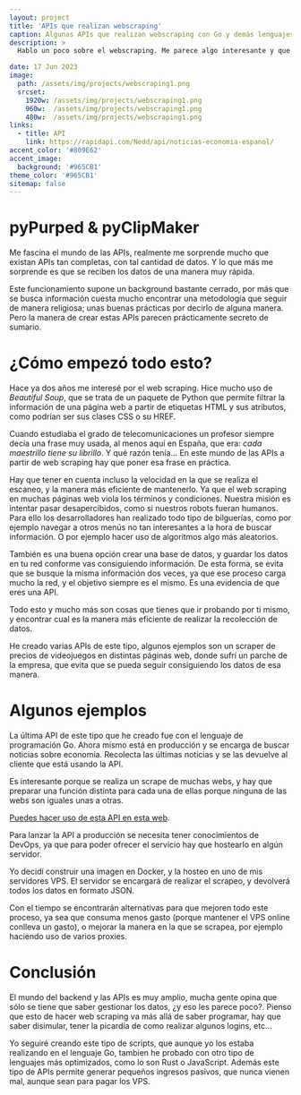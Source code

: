 ```yaml
---
layout: project
title: 'APIs que realizan webscraping'
caption: Algunas APIs que realizan webscraping con Go y demás lenguajes.
description: >
  Hablo un poco sobre el webscraping. Me parece algo interesante y que haciendo uso del ingenio se pueden crear aplicaciones muy completas.

date: 17 Jun 2023
image: 
  path: /assets/img/projects/webscraping1.png
  srcset: 
    1920w: /assets/img/projects/webscraping1.png
    960w:  /assets/img/projects/webscraping1.png
    480w:  /assets/img/projects/webscraping1.png
links:
  - title: API
    link: https://rapidapi.com/Nedd/api/noticias-economia-espanol/
accent_color: '#809E62'
accent_image:
  background: '#965CB1'
theme_color: '#965CB1'
sitemap: false
---
```


# pyPurped & pyClipMaker

Me fascina el mundo de las APIs, realmente me sorprende mucho que existan APIs tan completas, con tal cantidad de datos. Y lo que más me sorprende es que se reciben los datos de una manera muy rápida.

Este funcionamiento supone un background bastante cerrado, por más que se busca información cuesta mucho encontrar una metodología que seguir de manera religiosa; unas buenas prácticas por decirlo de alguna manera. Pero la manera de crear estas APIs parecen prácticamente secreto de sumario.

# ¿Cómo empezó todo esto?
Hace ya dos años me interesé por el web scraping. Hice mucho uso de _Beautiful Soup_, que se trata de un paquete de Python que permite filtrar la información de una página web a partir de etiquetas HTML y sus atributos, como podrían ser sus clases CSS o su HREF.

Cuando estudiaba el grado de telecomunicaciones un profesor siempre decía una frase muy usada, al menos aquí en España, que era: _cada maestrillo tiene su librillo_. Y qué razón tenía… En este mundo de las APIs a partir de web scraping hay que poner esa frase en práctica.

Hay que tener en cuenta incluso la velocidad en la que se realiza el escaneo, y la manera más eficiente de mantenerlo. Ya que el web scraping en muchas páginas web viola los términos y condiciones. Nuestra misión es intentar pasar desapercibidos, como si nuestros robots fueran humanos. Para ello los desarrolladores han realizado todo tipo de bilguerías, como por ejemplo navegar a otros menús no tan interesantes a la hora de buscar información. O por ejemplo hacer uso de algoritmos algo más aleatorios.

También es una buena opción crear una base de datos, y guardar los datos en tu red conforme vas consiguiendo información. De esta forma, se evita que se busque la misma información dos veces, ya que ese proceso carga mucho la red, y el objetivo siempre es el mismo. Es una evidencia de que eres una API.

Todo esto y mucho más son cosas que tienes que ir probando por ti mismo, y encontrar cual es la manera más eficiente de realizar la recolección de datos.

He creado varias APIs de este tipo, algunos ejemplos son un scraper de precios de videojuegos en distintas páginas web, donde sufrí un parche de la empresa, que evita que se pueda seguir consiguiendo los datos de esa manera.

# Algunos ejemplos
La última API de este tipo que he creado fue con el lenguaje de programación Go. Ahora mismo está en producción y se encarga de buscar noticias sobre economía. Recolecta las últimas noticias y se las devuelve al cliente que está usando la API.


Es interesante porque se realiza un scrape de muchas webs, y hay que preparar una función distinta para cada una de ellas porque ninguna de las webs son iguales unas a otras.

[Puedes hacer uso de esta API en esta web](https://rapidapi.com/Nedd/api/noticias-economia-espanol/).

Para lanzar la API a producción se necesita tener conocimientos de DevOps, ya que para poder ofrecer el servicio hay que hostearlo en algún servidor. 

Yo decidí construir una imagen en Docker, y la hosteo en uno de mis servidores VPS. El servidor se encargará de realizar el scrapeo, y devolverá todos los datos en formato JSON.

Con el tiempo se encontrarán alternativas para que mejoren todo este proceso, ya sea que consuma menos gasto (porque mantener el VPS online conlleva un gasto), o mejorar la manera en la que se scrapea, por ejemplo haciendo uso de varios proxies.

# Conclusión
El mundo del backend y las APIs es muy amplio, mucha gente opina que sólo se tiene que saber gestionar los datos, ¿y eso les parece poco?. Pienso que esto de hacer web scraping va más allá de saber programar, hay que saber disimular, tener la picardía de como realizar algunos logins, etc...

Yo seguiré creando este tipo de scripts, que aunque yo los estaba realizando en el lenguaje Go, tambien he probado con otro tipo de lenguajes más optimizados, como lo son Rust o JavaScript. Además este tipo de APIs permite generar pequeños ingresos pasivos, que nunca vienen mal, aunque sean para pagar los VPS.
